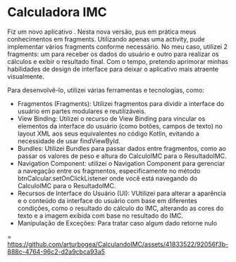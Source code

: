# Calculadora IMC

Fiz um novo aplicativo . 
Nesta nova versão, pus em prática meus conhecimentos em fragments. Utilizando apenas uma activity, pude implementar vários fragments conforme necessário. 
No meu caso, utilizei 2 fragments: um para receber os dados do usuário e outro para realizar os cálculos e exibir o resultado final. 
Com o tempo, pretendo aprimorar minhas habilidades de design de interface para deixar o aplicativo mais atraente visualmente.

Para desenvolvê-lo, utilizei várias ferramentas e tecnologias, como:


* Fragmentos (Fragments): Utilizei fragmentos para dividir a interface do usuário em partes modulares e reutilizáveis.
* View Binding: Utilizei o recurso de View Binding para vincular os elementos da interface do usuário (como botões, campos de texto) no layout XML aos seus equivalentes no código Kotlin, evitando a necessidade de usar findViewById.
* Bundles: Utilizei  Bundles para passar dados entre fragmentos, como ao passar os valores de peso e altura do CalculoIMC para o ResultadoIMC.
* Navigation Component: utilizei o Navigation Component para gerenciar a navegação entre os fragmentos, especificamente no método btnCalcular.setOnClickListener onde você está navegando do CalculoIMC para o ResultadoIMC.
* Recursos de Interface do Usuário (UI): VUtilizei para alterar a aparência e o conteúdo da interface do usuário com base em diferentes condições, como o resultado do cálculo do IMC, alterando as cores do texto e a imagem exibida com base no resultado do IMC.
* Manipulação de Exceções: Para tratar caso algum dado retorne nulo

=
https://github.com/arturbogea/CalculandoIMC/assets/41833522/92056f3b-888c-4764-96c2-d2a9cbca93a5

